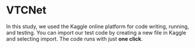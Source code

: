 # VTCNet
In this study, we used the Kaggle online platform for code writing, running, and testing. You can import our test code by creating a new file in Kaggle and selecting import.
The code runs with just **one click**.
